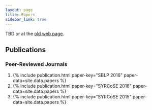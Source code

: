 ```yaml
---
layout: page
title: Papers
sidebar_link: true
---
```


TBD or at the [old web page](http://staff.mmcs.sfedu.ru/~juliet/en/papers.en.html).

## Publications

### Peer-Reviewed Journals

1. {% include publication.html paper-key="SBLP 2016" paper-data=site.data.papers %}
1. {% include publication.html paper-key="SYRCoSE 2016" paper-data=site.data.papers %}
1. {% include publication.html paper-key="SYRCoSE 2015" paper-data=site.data.papers %}
